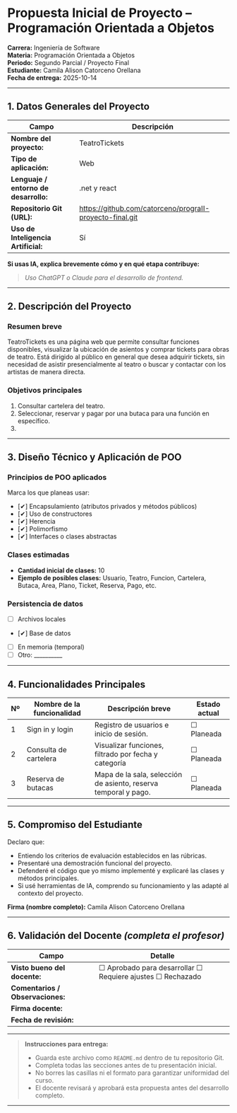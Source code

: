 # Propuesta Inicial de Proyecto – Programación Orientada a Objetos

**Carrera:** Ingeniería de Software  
**Materia:** Programación Orientada a Objetos  
**Periodo:** Segundo Parcial / Proyecto Final  
**Estudiante:** Camila Alison Catorceno Orellana  
**Fecha de entrega:** 2025-10-14  

---

## 1. Datos Generales del Proyecto

| Campo | Descripción |
|--------|-------------|
| **Nombre del proyecto:** | TeatroTickets |
| **Tipo de aplicación:** | Web |
| **Lenguaje / entorno de desarrollo:** | .net y react |
| **Repositorio Git (URL):** | https://github.com/catorceno/prograII-proyecto-final.git |
| **Uso de Inteligencia Artificial:** | Sí |

**Si usas IA, explica brevemente cómo y en qué etapa contribuye:**  
> _Uso ChatGPT o Claude para el desarrollo de frontend._

---

## 2. Descripción del Proyecto

### Resumen breve
TeatroTickets es una página web que permite consultar funciones disponibles, visualizar la ubicación de asientos y comprar tickets para obras de teatro. Está dirigido al público en general que desea adquirir tickets, sin necesidad de asistir presencialmente al teatro o buscar y contactar con los artistas de manera directa.


### Objetivos principales
1.  Consultar cartelera del teatro.
2.  Seleccionar, reservar y pagar por una butaca para una función en específico.
3.  

---

## 3. Diseño Técnico y Aplicación de POO

### Principios de POO aplicados
Marca los que planeas usar:
- [✔] Encapsulamiento (atributos privados y métodos públicos)
- [✔] Uso de constructores
- [✔] Herencia
- [✔] Polimorfismo
- [✔] Interfaces o clases abstractas

### Clases estimadas
- **Cantidad inicial de clases:** 10  
- **Ejemplo de posibles clases:** Usuario, Teatro, Funcion, Cartelera, Butaca, Area, Plano, Ticket, Reserva, Pago, etc.


### Persistencia de datos
- [ ] Archivos locales  
- [✔] Base de datos  
- [ ] En memoria (temporal)  
- [ ] Otro: __________

---

## 4. Funcionalidades Principales

| Nº | Nombre de la funcionalidad | Descripción breve | Estado actual |
|----|-----------------------------|-------------------|----------------|
| 1 | Sign in y login | Registro de usuarios e inicio de sesión. | ☐ Planeada |
| 2 | Consulta de cartelera | Visualizar funciones, filtrado por fecha y categoría | ☐ Planeada |
| 3 | Reserva de butacas | Mapa de la sala, selección de asiento, reserva temporal y pago. | ☐ Planeada |

---

## 5. Compromiso del Estudiante

Declaro que:
- Entiendo los criterios de evaluación establecidos en las rúbricas.
- Presentaré una demostración funcional del proyecto.
- Defenderé el código que yo mismo implementé y explicaré las clases y métodos principales.
- Si usé herramientas de IA, comprendo su funcionamiento y las adapté al contexto del proyecto.

**Firma (nombre completo):** Camila Alison Catorceno Orellana  

---

## 6. Validación del Docente *(completa el profesor)*

| Campo | Detalle |
|--------|---------|
| **Visto bueno del docente:** | ☐ Aprobado para desarrollar ☐ Requiere ajustes ☐ Rechazado |
| **Comentarios / Observaciones:** |  |
| **Firma docente:** |  |
| **Fecha de revisión:** |  |

---

> **Instrucciones para entrega:**
> - Guarda este archivo como `README.md` dentro de tu repositorio Git.  
> - Completa todas las secciones antes de tu presentación inicial.  
> - No borres las casillas ni el formato para garantizar uniformidad del curso.  
> - El docente revisará y aprobará esta propuesta antes del desarrollo completo.

---